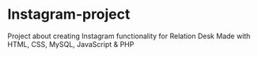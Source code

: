 Instagram-project
=================

Project about creating Instagram functionality for Relation Desk
Made with HTML, CSS, MySQL, JavaScript & PHP
